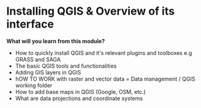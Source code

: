 # Installing QGIS & Overview of its interface
**What will you learn from this module?**

- How to quickly install QGIS and it's relevant plugins and toolboxes e.g GRASS and SAGA
- The basic QGIS tools and functionalities
- Adding GIS layers in QGIS
- hOW TO WORK with raster and vector data
= Data management / QGIS working folder
- How to add base maps in QGIS (Google, OSM, etc.)
- What are data projections and coordinate systems

